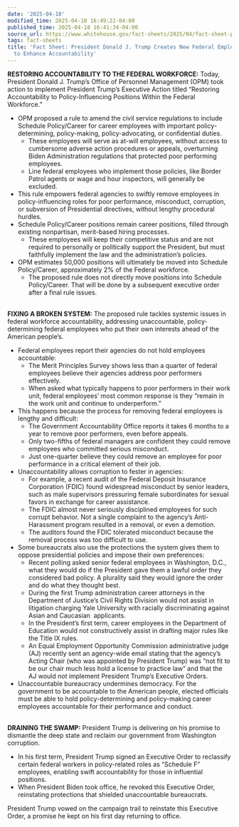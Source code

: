 ```yaml
---
date: '2025-04-18'
modified_time: 2025-04-18 16:49:22-04:00
published_time: 2025-04-18 16:41:34-04:00
source_url: https://www.whitehouse.gov/fact-sheets/2025/04/fact-sheet-president-donald-j-trump-creates-new-federal-employee-category-to-enhance-accountability/
tags: fact-sheets
title: 'Fact Sheet: President Donald J. Trump Creates New Federal Employee Category
  to Enhance Accountability'
---
```

 
**RESTORING ACCOUNTABILITY TO THE FEDERAL WORKFORCE:** Today, President
Donald J. Trump’s Office of Personnel Management (OPM) took action to
implement President Trump’s Executive Action titled “Restoring
Accountability to Policy-Influencing Positions Within the Federal
Workforce.”

-   OPM proposed a rule to amend the civil service regulations to
    include Schedule Policy/Career for career employees with important
    policy-determining, policy-making, policy-advocating, or
    confidential duties.
    -   These employees will serve as at-will employees, without access
        to cumbersome adverse action procedures or appeals, overturning
        Biden Administration regulations that protected poor performing
        employees.
    -   Line federal employees who implement those policies, like Border
        Patrol agents or wage and hour inspectors, will generally be
        excluded.
-   This rule empowers federal agencies to swiftly remove employees in
    policy-influencing roles for poor performance, misconduct,
    corruption, or subversion of Presidential directives, without
    lengthy procedural hurdles.
-   Schedule Policy/Career positions remain career positions, filled
    through existing nonpartisan, merit-based hiring processes.
    -   These employees will keep their competitive status and are not
        required to personally or politically support the President, but
        must faithfully implement the law and the administration’s
        policies.
-   OPM estimates 50,000 positions will ultimately be moved into
    Schedule Policy/Career, approximately 2% of the Federal workforce.
    -   The proposed rule does not directly move positions into Schedule
        Policy/Career. That will be done by a subsequent executive order
        after a final rule issues.

   
**FIXING A BROKEN SYSTEM:** The proposed rule tackles systemic issues in
federal workforce accountability, addressing unaccountable,
policy-determining federal employees who put their own interests ahead
of the American people’s.

-   Federal employees report their agencies do not hold employees
    accountable:
    -   The Merit Principles Survey shows less than a quarter of federal
        employees believe their agencies address poor performers
        effectively.
    -   When asked what typically happens to poor performers in their
        work unit, federal employees’ most common response is they
        “remain in the work unit and continue to underperform.”
-   This happens because the process for removing federal employees is
    lengthy and difficult:
    -   The Government Accountability Office reports it takes 6 months
        to a year to remove poor performers, even before appeals.
    -   Only two-fifths of federal managers are confident they could
        remove employees who committed serious misconduct.
    -   Just one-quarter believe they could remove an employee for poor
        performance in a critical element of their job.
-   Unaccountability allows corruption to fester in agencies:
    -   For example, a recent audit of the Federal Deposit Insurance
        Corporation (FDIC) found widespread misconduct by senior
        leaders, such as male supervisors pressuring female subordinates
        for sexual favors in exchange for career assistance.
    -   The FDIC almost never seriously disciplined employees for such
        corrupt behavior. Not a single complaint to the agency’s
        Anti-Harassment program resulted in a removal, or even a
        demotion.
    -   The auditors found the FDIC tolerated misconduct because the
        removal process was too difficult to use. 
-   Some bureaucrats also use the protections the system gives them to
    oppose presidential policies and impose their own preferences:
    -   Recent polling asked senior federal employees in Washington,
        D.C., what they would do if the President gave them a lawful
        order they considered bad policy. A plurality said they would
        ignore the order and do what they thought best.
    -   During the first Trump administration career attorneys in the
        Department of Justice’s Civil Rights Division would not assist
        in litigation charging Yale University with racially
        discriminating against Asian and Caucasian  applicants.
    -   In the President’s first term, career employees in the
        Department of Education would not constructively assist in
        drafting major rules like the Title IX rules.
    -   An Equal Employment Opportunity Commission administrative judge
        (AJ) recently sent an agency-wide email stating that the
        agency’s Acting Chair (who was appointed by President Trump) was
        “not fit to be our chair much less hold a license to practice
        law” and that the AJ would not implement President Trump’s
        Executive Orders.
-   Unaccountable bureaucracy undermines democracy. For the government
    to be accountable to the American people, elected officials must be
    able to hold policy-determining and policy-making career employees
    accountable for their performance and conduct.

   
**DRAINING THE SWAMP:** President Trump is delivering on his promise to
dismantle the deep state and reclaim our government from Washington
corruption.

-   In his first term, President Trump signed an Executive Order to
    reclassify certain federal workers in policy-related roles as
    “Schedule F” employees, enabling swift accountability for those in
    influential positions.
-   When President Biden took office, he revoked this Executive Order,
    reinstating protections that shielded unaccountable bureaucrats.

President Trump vowed on the campaign trail to reinstate this Executive
Order, a promise he kept on his first day returning to office.
